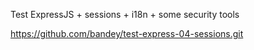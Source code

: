 Test ExpressJS + sessions + i18n + some security tools

https://github.com/bandey/test-express-04-sessions.git